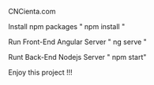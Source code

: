 CNCienta.com 

Install npm packages " npm install "

Run Front-End Angular Server " ng serve "

Runt Back-End Nodejs Server " npm start" 

Enjoy this project !!!

